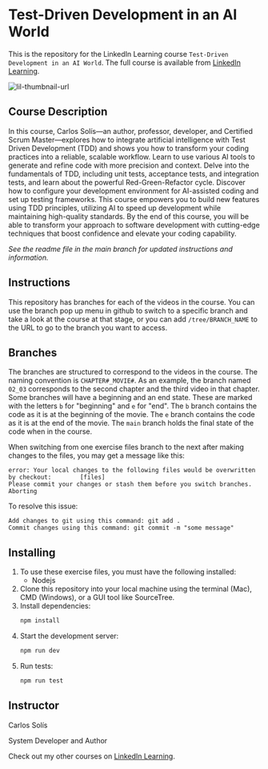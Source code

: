 # Test-Driven Development in an AI World
This is the repository for the LinkedIn Learning course `Test-Driven Development in an AI World`. The full course is available from [LinkedIn Learning][lil-course-url].

![lil-thumbnail-url]

## Course Description

In this course, Carlos Solís—an author, professor, developer, and Certified Scrum Master—explores how to integrate artificial intelligence with Test Driven Development (TDD) and shows you how to transform your coding practices into a reliable, scalable workflow. Learn to use various AI tools to generate and refine code with more precision and context. Delve into the fundamentals of TDD, including unit tests, acceptance tests, and integration tests, and learn about the powerful Red-Green-Refactor cycle. Discover how to configure your development environment for AI-assisted coding and set up testing frameworks. This course empowers you to build new features using TDD principles, utilizing AI to speed up development while maintaining high-quality standards. By the end of this course, you will be able to transform your approach to software development with cutting-edge techniques that boost confidence and elevate your coding capability.

_See the readme file in the main branch for updated instructions and information._
## Instructions
This repository has branches for each of the videos in the course. You can use the branch pop up menu in github to switch to a specific branch and take a look at the course at that stage, or you can add `/tree/BRANCH_NAME` to the URL to go to the branch you want to access.

## Branches
The branches are structured to correspond to the videos in the course. The naming convention is `CHAPTER#_MOVIE#`. As an example, the branch named `02_03` corresponds to the second chapter and the third video in that chapter. 
Some branches will have a beginning and an end state. These are marked with the letters `b` for "beginning" and `e` for "end". The `b` branch contains the code as it is at the beginning of the movie. The `e` branch contains the code as it is at the end of the movie. The `main` branch holds the final state of the code when in the course.

When switching from one exercise files branch to the next after making changes to the files, you may get a message like this:

    error: Your local changes to the following files would be overwritten by checkout:        [files]
    Please commit your changes or stash them before you switch branches.
    Aborting

To resolve this issue:
	
    Add changes to git using this command: git add .
	Commit changes using this command: git commit -m "some message"

## Installing
1. To use these exercise files, you must have the following installed:
	- Nodejs
2. Clone this repository into your local machine using the terminal (Mac), CMD (Windows), or a GUI tool like SourceTree.
3. Install dependencies:
   ```bash
   npm install
   ```
4. Start the development server:
    ```bash
    npm run dev
    ```
5. Run tests:
    ```bash
    npm run test
    ```

## Instructor

Carlos Solís

System Developer and Author

                            

Check out my other courses on [LinkedIn Learning](https://www.linkedin.com/learning/instructors/carlos-solis?u=104).


[0]: # (Replace these placeholder URLs with actual course URLs)

[lil-course-url]: https://www.linkedin.com/learning/test-driven-development-in-an-ai-world
[lil-thumbnail-url]: https://media.licdn.com/dms/image/v2/D560DAQHQ4uAm0kxN8A/learning-public-crop_675_1200/B56ZiaQn4PHMAY-/0/1754934706491?e=2147483647&v=beta&t=1qSHwueK6iIayKAi66Ezz4Y5u9yuFmK2HJrrCBJ_9fo

